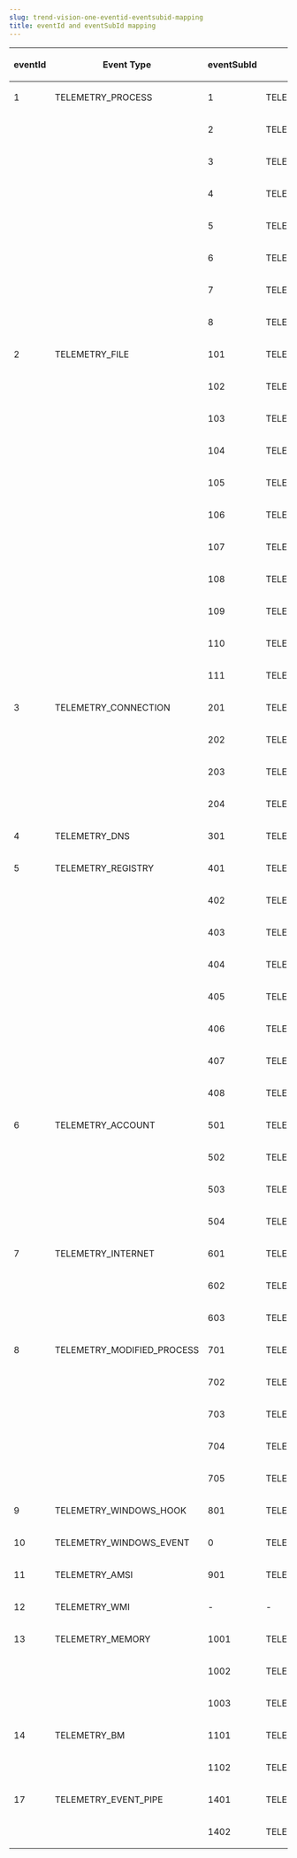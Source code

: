 ```yaml
---
slug: trend-vision-one-eventid-eventsubid-mapping
title: eventId and eventSubId mapping
---
```


<table>
<colgroup>
<col style="width: 8%" />
<col style="width: 20%" />
<col style="width: 14%" />
<col style="width: 57%" />
</colgroup>
<thead>
<tr>
<th><p>eventId</p></th>
<th><p>Event Type</p></th>
<th>eventSubId</th>
<th><p>Event Sub-Type</p></th>
</tr>
</thead>
<tbody>
<tr>
<td rowspan="8" style="vertical-align: top"><p>1</p></td>
<td rowspan="8" style="vertical-align: top"><p>TELEMETRY_PROCESS</p></td>
<td><p>1</p></td>
<td><p>TELEMETRY_PROCESS_OPEN</p></td>
</tr>
<tr>
<td><p>2</p></td>
<td><p>TELEMETRY_PROCESS_CREATE</p></td>
</tr>
<tr>
<td><p>3</p></td>
<td><p>TELEMETRY_PROCESS_TERMINATE</p></td>
</tr>
<tr>
<td><p>4</p></td>
<td><p>TELEMETRY_PROCESS_LOAD_IMAGE</p></td>
</tr>
<tr>
<td><p>5</p></td>
<td><p>TELEMETRY_PROCESS_EXECUTE</p></td>
</tr>
<tr>
<td><p>6</p></td>
<td><p>TELEMETRY_PROCESS_CONNECT</p></td>
</tr>
<tr>
<td><p>7</p></td>
<td><p>TELEMETRY_PROCESS_TRACME</p></td>
</tr>
<tr>
<td><p>8</p></td>
<td><p>TELEMETRY_PROCESS_LOAD_KERNEL_IMAGE</p></td>
</tr>
<tr>
<td rowspan="11" style="vertical-align: top"><p>2</p></td>
<td rowspan="11" style="vertical-align: top"><p>TELEMETRY_FILE</p></td>
<td><p>101</p></td>
<td><p>TELEMETRY_FILE_CREATE</p></td>
</tr>
<tr>
<td><p>102</p></td>
<td><p>TELEMETRY_FILE_OPEN</p></td>
</tr>
<tr>
<td><p>103</p></td>
<td><p>TELEMETRY_FILE_DELETE</p></td>
</tr>
<tr>
<td><p>104</p></td>
<td><p>TELEMETRY_FILE_SET_SECURITY</p></td>
</tr>
<tr>
<td><p>105</p></td>
<td><p>TELEMETRY_FILE_COPY</p></td>
</tr>
<tr>
<td><p>106</p></td>
<td><p>TELEMETRY_FILE_MOVE</p></td>
</tr>
<tr>
<td><p>107</p></td>
<td><p>TELEMETRY_FILE_CLOSE</p></td>
</tr>
<tr>
<td><p>108</p></td>
<td><p>TELEMETRY_FILE_MODIFY_TIMESTAMP</p></td>
</tr>
<tr>
<td><p>109</p></td>
<td><p>TELEMETRY_FILE_MODIFY</p></td>
</tr>
<tr>
<td><p>110</p></td>
<td><p>TELEMETRY_FILE_SET_ATTRIBUTES</p></td>
</tr>
<tr>
<td><p>111</p></td>
<td><p>TELEMETRY_FILE_ENUMERATE</p></td>
</tr>
<tr>
<td rowspan="4" style="vertical-align: top"><p>3</p></td>
<td rowspan="4" style="vertical-align: top"><p>TELEMETRY_CONNECTION</p></td>
<td><p>201</p></td>
<td><p>TELEMETRY_CONNECTION_CONNECT</p></td>
</tr>
<tr>
<td><p>202</p></td>
<td><p>TELEMETRY_CONNECTION_LISTEN</p></td>
</tr>
<tr>
<td><p>203</p></td>
<td><p>TELEMETRY_CONNECTION_CONNECT_INBOUND</p></td>
</tr>
<tr>
<td><p>204</p></td>
<td><p>TELEMETRY_CONNECTION_CONNECT_OUTBOUND</p></td>
</tr>
<tr>
<td style="vertical-align: top"><p>4</p></td>
<td style="vertical-align: top"><p>TELEMETRY_DNS</p></td>
<td><p>301</p></td>
<td><p>TELEMETRY_DNS_QUERY</p></td>
</tr>
<tr>
<td rowspan="8" style="vertical-align: top"><p>5</p></td>
<td rowspan="8" style="vertical-align: top"><p>TELEMETRY_REGISTRY</p></td>
<td><p>401</p></td>
<td><p>TELEMETRY_REGISTRY_CREATE</p></td>
</tr>
<tr>
<td><p>402</p></td>
<td><p>TELEMETRY_REGISTRY_SET</p></td>
</tr>
<tr>
<td><p>403</p></td>
<td><p>TELEMETRY_REGISTRY_DELETE</p></td>
</tr>
<tr>
<td><p>404</p></td>
<td><p>TELEMETRY_REGISTRY_RENAME</p></td>
</tr>
<tr>
<td><p>405</p></td>
<td><p>TELEMETRY_REGISTRY_ENUMERATE</p></td>
</tr>
<tr>
<td><p>406</p></td>
<td><p>TELEMETRY_REGISTRY_ENUMERATEVALUE</p></td>
</tr>
<tr>
<td><p>407</p></td>
<td><p>TELEMETRY_REGISTRY_QUERYVALUE</p></td>
</tr>
<tr>
<td><p>408</p></td>
<td><p>TELEMETRY_REGISTRY_SAVE</p></td>
</tr>
<tr>
<td rowspan="4" style="vertical-align: top"><p>6</p></td>
<td rowspan="4" style="vertical-align: top"><p>TELEMETRY_ACCOUNT</p></td>
<td><p>501</p></td>
<td><p>TELEMETRY_ACCOUNT_ADD</p></td>
</tr>
<tr>
<td><p>502</p></td>
<td><p>TELEMETRY_ACCOUNT_DELETE</p></td>
</tr>
<tr>
<td><p>503</p></td>
<td><p>TELEMETRY_ACCOUNT_IMPERSONATE</p></td>
</tr>
<tr>
<td><p>504</p></td>
<td><p>TELEMETRY_ACCOUNT_MODIFY</p></td>
</tr>
<tr>
<td rowspan="3" style="vertical-align: top"><p>7</p></td>
<td rowspan="3" style="vertical-align: top"><p>TELEMETRY_INTERNET</p></td>
<td><p>601</p></td>
<td><p>TELEMETRY_INTERNET_OPEN</p></td>
</tr>
<tr>
<td><p>602</p></td>
<td><p>TELEMETRY_INTERNET_CONNECT</p></td>
</tr>
<tr>
<td><p>603</p></td>
<td><p>TELEMETRY_INTERNET_DOWNLOAD</p></td>
</tr>
<tr>
<td rowspan="5" style="vertical-align: top"><p>8</p></td>
<td rowspan="5" style="vertical-align: top"><p>TELEMETRY_MODIFIED_PROCESS</p></td>
<td><p>701</p></td>
<td><p>TELEMETRY_MODIFIED_PROCESS_CREATE_REMOTETHREAD</p></td>
</tr>
<tr>
<td><p>702</p></td>
<td><p>TELEMETRY_MODIFIED_PROCESS_WRITE_MEMORY</p></td>
</tr>
<tr>
<td><p>703</p></td>
<td><p>TELEMETRY_MODIFIED_PROCESS_WRITE_PROCESS</p></td>
</tr>
<tr>
<td><p>704</p></td>
<td><p>TELEMETRY_MODIFIED_PROCESS_READ_PROCESS</p></td>
</tr>
<tr>
<td><p>705</p></td>
<td><p>TELEMETRY_MODIFIED_PROCESS_WRITE_PROCESS_NAME</p></td>
</tr>
<tr>
<td style="vertical-align: top"><p>9</p></td>
<td style="vertical-align: top"><p>TELEMETRY_WINDOWS_HOOK</p></td>
<td><p>801</p></td>
<td><p>TELEMETRY_WINDOWS_HOOK_SET</p></td>
</tr>
<tr>
<td style="vertical-align: top"><p>10</p></td>
<td style="vertical-align: top"><p>TELEMETRY_WINDOWS_EVENT</p></td>
<td><p>0</p></td>
<td><p>TELEMETRY_NONE</p></td>
</tr>
<tr>
<td style="vertical-align: top"><p>11</p></td>
<td style="vertical-align: top"><p>TELEMETRY_AMSI</p></td>
<td><p>901</p></td>
<td><p>TELEMETRY_AMSI_EXECUTE</p></td>
</tr>
<tr>
<td style="vertical-align: top"><p>12</p></td>
<td style="vertical-align: top"><p>TELEMETRY_WMI</p></td>
<td><p>-</p></td>
<td><p>-</p></td>
</tr>
<tr>
<td rowspan="3" style="vertical-align: top"><p>13</p></td>
<td rowspan="3" style="vertical-align: top"><p>TELEMETRY_MEMORY</p></td>
<td><p>1001</p></td>
<td><p>TELEMETRY_MEMORY_MODIFY</p></td>
</tr>
<tr>
<td><p>1002</p></td>
<td><p>TELEMETRY_MEMORY_MODIFY_PERMISSION</p></td>
</tr>
<tr>
<td><p>1003</p></td>
<td><p>TELEMETRY_MEMORY_READ</p></td>
</tr>
<tr>
<td rowspan="2" style="vertical-align: top"><p>14</p></td>
<td rowspan="2" style="vertical-align: top"><p>TELEMETRY_BM</p></td>
<td><p>1101</p></td>
<td><p>TELEMETRY_BM_INVOKE</p></td>
</tr>
<tr>
<td><p>1102</p></td>
<td><p>TELEMETRY_BM_INVOKE_API</p></td>
</tr>
<tr>
<td rowspan="2" style="vertical-align: top"><p>17</p></td>
<td rowspan="2" style="vertical-align: top"><p>TELEMETRY_EVENT_PIPE</p></td>
<td><p>1401</p></td>
<td><p>TELEMETRY_PIPE_CREATE</p></td>
</tr>
<tr>
<td><p>1402</p></td>
<td><p>TELEMETRY_PIPE_CONNECT</p></td>
</tr>
</tbody>
</table>
